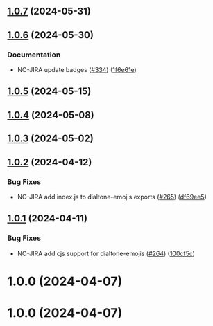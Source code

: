 ## [1.0.7](https://github.com/dialpad/dialtone/compare/dialtone-emojis/v1.0.6...dialtone-emojis/v1.0.7) (2024-05-31)

## [1.0.6](https://github.com/dialpad/dialtone/compare/dialtone-emojis/v1.0.5...dialtone-emojis/v1.0.6) (2024-05-30)


### Documentation

* NO-JIRA update badges ([#334](https://github.com/dialpad/dialtone/issues/334)) ([1f6e61e](https://github.com/dialpad/dialtone/commit/1f6e61ec0a51aa1126036e9b3baedc89d2b7f562))

## [1.0.5](https://github.com/dialpad/dialtone/compare/dialtone-emojis/v1.0.4...dialtone-emojis/v1.0.5) (2024-05-15)

## [1.0.4](https://github.com/dialpad/dialtone/compare/dialtone-emojis/v1.0.3...dialtone-emojis/v1.0.4) (2024-05-08)

## [1.0.3](https://github.com/dialpad/dialtone/compare/dialtone-emojis/v1.0.2...dialtone-emojis/v1.0.3) (2024-05-02)

## [1.0.2](https://github.com/dialpad/dialtone/compare/dialtone-emojis/v1.0.1...dialtone-emojis/v1.0.2) (2024-04-12)


### Bug Fixes

* NO-JIRA add index.js to dialtone-emojis exports ([#265](https://github.com/dialpad/dialtone/issues/265)) ([df69ee5](https://github.com/dialpad/dialtone/commit/df69ee5b151a92ee567086e19356be00b9dcc93d))

## [1.0.1](https://github.com/dialpad/dialtone/compare/dialtone-emojis/v1.0.0...dialtone-emojis/v1.0.1) (2024-04-11)


### Bug Fixes

* NO-JIRA add cjs support for dialtone-emojis ([#264](https://github.com/dialpad/dialtone/issues/264)) ([100cf5c](https://github.com/dialpad/dialtone/commit/100cf5cfc58b6416c86bbe4d8c19a157052b046a))

# 1.0.0 (2024-04-07)

# 1.0.0 (2024-04-07)
